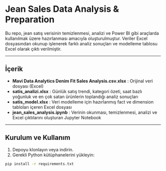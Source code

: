 # Jean Sales Data Analysis & Preparation

Bu repo, jean satış verisinin temizlenmesi, analizi ve Power BI gibi araçlarda kullanılmak üzere hazırlanması amacıyla oluşturulmuştur. Veriler Excel dosyasından okunup işlenerek farklı analiz sonuçları ve modelleme tablosu Excel olarak çıktı verilmiştir.

---

## İçerik

- **Mavi Data Analytics Denim Fit Sales Analysis.csv.xlsx** : Orijinal veri dosyası (Excel)
- **satis_analizi.xlsx** : Günlük satış trendi, kategori özeti, saat bazlı yoğunluk ve en çok satan ürünlerin toplandığı analiz sonuçları
- **satis_model.xlsx** : Veri modelleme için hazırlanmış fact ve dimension tabloları içeren Excel dosyası
- **jean_sales_analysis.ipynb** : Verinin okunması, temizlenmesi, analizi ve Excel çıktılarını oluşturan Jupyter Notebook

---

## Kurulum ve Kullanım

1. Depoyu klonlayın veya indirin.  
2. Gerekli Python kütüphanelerini yükleyin:

```bash
pip install -r requirements.txt
